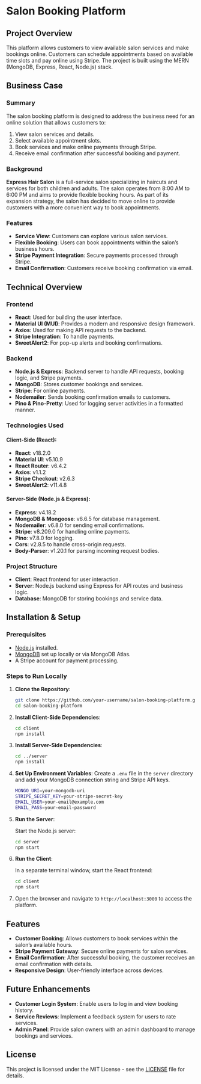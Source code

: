 # Salon Booking Platform

## Project Overview

This platform allows customers to view available salon services and make bookings online. Customers can schedule appointments based on available time slots and pay online using Stripe. The project is built using the MERN (MongoDB, Express, React, Node.js) stack.

## Business Case

### Summary

The salon booking platform is designed to address the business need for an online solution that allows customers to:
1. View salon services and details.
2. Select available appointment slots.
3. Book services and make online payments through Stripe.
4. Receive email confirmation after successful booking and payment.

### Background

**Express Hair Salon** is a full-service salon specializing in haircuts and services for both children and adults. The salon operates from 8:00 AM to 6:00 PM and aims to provide flexible booking hours. As part of its expansion strategy, the salon has decided to move online to provide customers with a more convenient way to book appointments.

### Features

- **Service View**: Customers can explore various salon services.
- **Flexible Booking**: Users can book appointments within the salon’s business hours.
- **Stripe Payment Integration**: Secure payments processed through Stripe.
- **Email Confirmation**: Customers receive booking confirmation via email.

## Technical Overview

### Frontend
- **React**: Used for building the user interface.
- **Material UI (MUI)**: Provides a modern and responsive design framework.
- **Axios**: Used for making API requests to the backend.
- **Stripe Integration**: To handle payments.
- **SweetAlert2**: For pop-up alerts and booking confirmations.

### Backend
- **Node.js & Express**: Backend server to handle API requests, booking logic, and Stripe payments.
- **MongoDB**: Stores customer bookings and services.
- **Stripe**: For online payments.
- **Nodemailer**: Sends booking confirmation emails to customers.
- **Pino & Pino-Pretty**: Used for logging server activities in a formatted manner.

### Technologies Used

#### Client-Side (React):
- **React**: v18.2.0
- **Material UI**: v5.10.9
- **React Router**: v6.4.2
- **Axios**: v1.1.2
- **Stripe Checkout**: v2.6.3
- **SweetAlert2**: v11.4.8

#### Server-Side (Node.js & Express):
- **Express**: v4.18.2
- **MongoDB & Mongoose**: v6.6.5 for database management.
- **Nodemailer**: v6.8.0 for sending email confirmations.
- **Stripe**: v8.209.0 for handling online payments.
- **Pino**: v7.8.0 for logging.
- **Cors**: v2.8.5 to handle cross-origin requests.
- **Body-Parser**: v1.20.1 for parsing incoming request bodies.

### Project Structure

- **Client**: React frontend for user interaction.
- **Server**: Node.js backend using Express for API routes and business logic.
- **Database**: MongoDB for storing bookings and service data.

## Installation & Setup

### Prerequisites
- [Node.js](https://nodejs.org/) installed.
- [MongoDB](https://www.mongodb.com/) set up locally or via MongoDB Atlas.
- A Stripe account for payment processing.

### Steps to Run Locally

1. **Clone the Repository**:

   ```bash
   git clone https://github.com/your-username/salon-booking-platform.git
   cd salon-booking-platform
   ```

2. **Install Client-Side Dependencies**:

   ```bash
   cd client
   npm install
   ```

3. **Install Server-Side Dependencies**:

   ```bash
   cd ../server
   npm install
   ```

4. **Set Up Environment Variables**:
   Create a `.env` file in the `server` directory and add your MongoDB connection string and Stripe API keys.

   ```bash
   MONGO_URI=your-mongodb-uri
   STRIPE_SECRET_KEY=your-stripe-secret-key
   EMAIL_USER=your-email@example.com
   EMAIL_PASS=your-email-password
   ```

5. **Run the Server**:

   Start the Node.js server:

   ```bash
   cd server
   npm start
   ```

6. **Run the Client**:

   In a separate terminal window, start the React frontend:

   ```bash
   cd client
   npm start
   ```

7. Open the browser and navigate to `http://localhost:3000` to access the platform.

## Features

- **Customer Booking**: Allows customers to book services within the salon’s available hours.
- **Stripe Payment Gateway**: Secure online payments for salon services.
- **Email Confirmation**: After successful booking, the customer receives an email confirmation with details.
- **Responsive Design**: User-friendly interface across devices.

## Future Enhancements

- **Customer Login System**: Enable users to log in and view booking history.
- **Service Reviews**: Implement a feedback system for users to rate services.
- **Admin Panel**: Provide salon owners with an admin dashboard to manage bookings and services.

## License

This project is licensed under the MIT License - see the [LICENSE](LICENSE) file for details.
